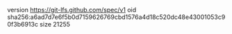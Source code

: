 version https://git-lfs.github.com/spec/v1
oid sha256:a6ad7d7e6f5b0d7159626769cbd1576a4d18c520dc48e43001053c90f3b6913c
size 21255
